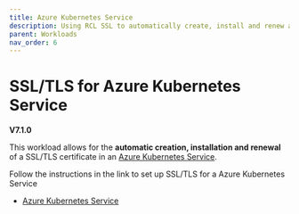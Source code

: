 ```yaml
---
title: Azure Kubernetes Service
description: Using RCL SSL to automatically create, install and renew a SSL/TLS certificates in an Azure Kubernetes Service
parent: Workloads
nav_order: 6
---
```


# SSL/TLS for Azure Kubernetes Service

**V7.1.0**

This workload allows for the **automatic creation, installation and renewal** of a SSL/TLS certificate in an [Azure Kubernetes Service](https://learn.microsoft.com/en-us/azure/aks/).

Follow the instructions in the link to set up SSL/TLS for a Azure Kubernetes Service

- [Azure Kubernetes Service](../containers/aks.md)